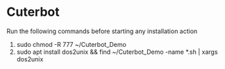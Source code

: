# Cuterbot
Run the following commands before starting any installation action
1. sudo chmod -R 777 ~/Cuterbot_Demo
2. sudo apt install dos2unix && find ~/Cuterbot_Demo -name *.sh | xargs dos2unix
   
